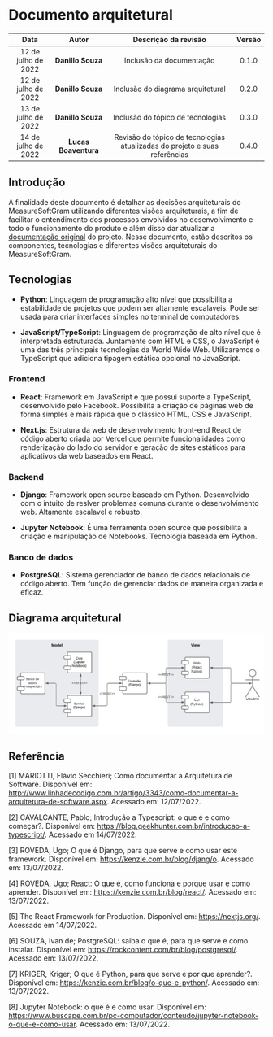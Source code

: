 # Documento arquitetural

|        Data         |       Autor       |       Descrição da revisão        | Versão |
| :-----------------: | :---------------: | :-------------------------------: | :----: |
| 12 de julho de 2022 | **Danillo Souza** |     Inclusão da documentação      | 0.1.0  |
| 12 de julho de 2022 | **Danillo Souza** | Inclusão do diagrama arquitetural | 0.2.0  |
| 13 de julho de 2022 | **Danillo Souza** | Inclusão do tópico de tecnologias | 0.3.0  |
| 14 de julho de 2022 | **Lucas Boaventura** | Revisão do tópico de tecnologias atualizadas do projeto e suas referências | 0.4.0  |

## Introdução

A finalidade deste documento é detalhar as decisões arquiteturais do MeasureSoftGram utilizando diferentes visões arquiteturais, a fim de facilitar o entendimento dos processos envolvidos no desenvolvimento e todo o funcionamento do produto e além disso dar atualizar a [documentação original](https://fga-eps-mds.github.io/2021-2-MeasureSoftGram-Doc/docs/artifact/sad) do projeto.
Nesse documento, estão descritos os componentes, tecnologias e diferentes visões arquiteturais do MeasureSoftGram.

## Tecnologias

- **Python**: Linguagem de programação alto nível que possibilita a estabilidade de projetos que podem ser altamente escalaveis. Pode ser usada para criar interfaces simples no terminal de computadores.

- **JavaScript/TypeScript**: Linguagem de programação de alto nível que é interpretada estruturada. Juntamente com HTML e CSS, o JavaScript é uma das três principais tecnologias da World Wide Web. Utilizaremos o TypeScript que adiciona tipagem estática opcional no JavaScript.

### Frontend

- **React**: Framework em JavaScript e que possui suporte a TypeScript, desenvolvido pelo Facebook. Possibilita a criação de páginas web de forma simples e mais rápida que o clássico HTML, CSS e JavaScript.

- **Next.js**: Estrutura da web de desenvolvimento front-end React de código aberto criada por Vercel que permite funcionalidades como renderização do lado do servidor e geração de sites estáticos para aplicativos da web baseados em React.

### Backend

- **Django**: Framework open source baseado em Python. Desenvolvido com o intuito de reslver problemas comuns durante o desenvolvimento web. Altamente escalavel e robusto.

- **Jupyter Notebook**: É uma ferramenta open source que possibilita a criação e manipulação de Notebooks. Tecnologia baseada em Python.

### Banco de dados

- **PostgreSQL**: Sistema gerenciador de banco de dados relacionais de código aberto. Tem função de gerenciar dados de maneira organizada e eficaz.

<!-- TODO: Limitações arq -->

## Diagrama arquitetural

![Diagrama arquitetural](../assets/images/documento_de_arquitetura/diagramaArquitetural.png)

## Referência

[1] MARIOTTI, Flávio Secchieri; Como documentar a Arquitetura de Software. Disponível em: http://www.linhadecodigo.com.br/artigo/3343/como-documentar-a-arquitetura-de-software.aspx. Acessado em: 12/07/2022.

[2] CAVALCANTE, Pablo; Introdução a Typescript: o que é e como começar?. Disponível em: https://blog.geekhunter.com.br/introducao-a-typescript/. Acessado em 14/07/2022.

[3] ROVEDA, Ugo; O que é Django, para que serve e como usar este framework. Disponível em: https://kenzie.com.br/blog/djang/o. Acessado em: 13/07/2022.

[4] ROVEDA, Ugo; React: O que é, como funciona e porque usar e como aprender. Disponível em: https://kenzie.com.br/blog/react/. Acessado em: 13/07/2022.

[5] The React Framework for Production. Disponível em: https://nextjs.org/. Acessado em 14/07/2022.

[6] SOUZA, Ivan de; PostgreSQL: saiba o que é, para que serve e como instalar. Disponível em: https://rockcontent.com/br/blog/postgresql/. Acessado em: 13/07/2022.

[7] KRIGER, Kriger; O que é Python, para que serve e por que aprender?. Disponível em: https://kenzie.com.br/blog/o-que-e-python/. Acessado em: 13/07/2022.

[8] Jupyter Notebook: o que é e como usar. Disponível em: https://www.buscape.com.br/pc-computador/conteudo/jupyter-notebook-o-que-e-como-usar. Acessado em: 13/07/2022.